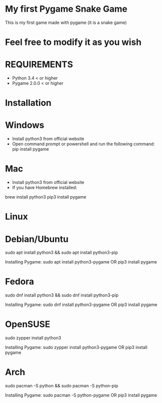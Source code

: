 # My first Pygame Snake Game

This is my first game made with pygame (it is a snake game)

# Feel free to modify it as you wish

# REQUIREMENTS

- Python 3.4 < or higher
- Pygame 2.0.0 < or higher

# Installation
# Windows
- Install python3 from official website
- Open command prompt or powershell and run the following command: pip install pygame
# Mac
- Install python3 from official website 
- If you have Homebrew installed:

brew install python3
pip3 install pygame

# Linux
# Debian/Ubuntu
sudo apt install python3 &&
sudo apt install python3-pip

Installing Pygame:
sudo apt install python3-pygame 
OR 
pip3 install pygame


# Fedora
sudo dnf install python3 && 
sudo dnf install python3-pip

Installing Pygame:
sudo dnf install python3-pygame 
OR 
pip3 install pygame

# OpenSUSE
sudo zypper install python3

Installing Pygame:
sudo zypper install python3-pygame
OR
pip3 install pygame

# Arch
sudo pacman -S python && 
sudo pacman -S python-pip

Installing Pygame:
sudo pacman -S python-pygame 
OR 
pip3 install pygame

